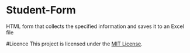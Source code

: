 # Student-Form
HTML form that collects the specified information and saves it to an Excel file

#Licence
This project is licensed under the [MIT License](LICENSE).
